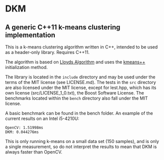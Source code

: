 # DKM #
## A generic C++11 k-means clustering implementation ##

This is a k-means clustering algorithm written in C++, intended to be used as a header-only library. Requires C++11.

The algorithm is based on [Lloyds Algorithm](https://en.wikipedia.org/wiki/Lloyd%27s_algorithm) and uses the [kmeans++](https://en.wikipedia.org/wiki/K-means%2B%2B) initialization method.

The library is located in the `include` directory and may be used under the terms of the MIT license (see LICENSE.md). The tests in the `src` directory are also licensed under the MIT license, except for lest.hpp, which has its own license (src/LICENSE_1_0.txt), the Boost Software License. The benchmarks located within the `bench` directory also fall under the MIT license.

A basic benchmark can be found in the bench folder. An example of the current results on an Intel i5-4210U:

```
OpenCV: 1.51998ms
DKM: 0.044276ms
```

This is only running k-means on a small data set (150 samples), and is only a single measurement, so do not interpret the results to mean that DKM is always faster than OpenCV.
